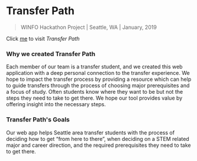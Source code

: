 # Transfer Path
> WINFO Hackathon Project
>  |  Seattle, WA
>  |  January, 2019

Click [me](https://) to visit _Transfer Path_

### Why we created Transfer Path
Each member of our team is a transfer student, and we created this web application with a deep personal connection to the transfer experience. We hope to impact the transfer process by providing a resource which can help to guide transfers through the process of choosing major prerequisites and a focus of study. Often students know where they want to be but not the steps they need to take to get there. We hope our tool provides value by offering insight into the necessary steps.

### Transfer Path's Goals
Our web app helps Seattle area transfer students with the process of deciding how to get “from here to there”, when deciding on a STEM related major and career direction, and the required prerequisites they need to take to get there.
